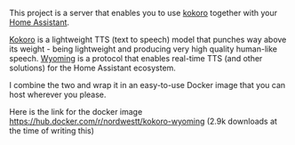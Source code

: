 This project is a server that enables you to use [kokoro](https://huggingface.co/hexgrad/Kokoro-82M) together with your [Home Assistant](https://www.home-assistant.io).

[Kokoro](https://huggingface.co/hexgrad/Kokoro-82M) is a lightweight TTS (text to speech) model that punches way above its weight - being lightweight and producing very high quality human-like speech. 
[Wyoming](https://www.home-assistant.io/integrations/wyoming/) is a protocol that enables real-time TTS (and other solutions) for the Home Assistant ecosystem. 

I combine the two and wrap it in an easy-to-use Docker image that you can host wherever you please.

Here is the link for the docker image https://hub.docker.com/r/nordwestt/kokoro-wyoming (2.9k downloads at the time of writing this)
